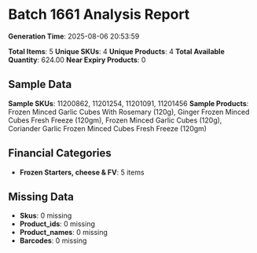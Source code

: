 # Batch 1661 Analysis Report

**Generation Time**: 2025-08-06 20:53:59

**Total Items**: 5
**Unique SKUs**: 4
**Unique Products**: 4
**Total Available Quantity**: 624.00
**Near Expiry Products**: 0

## Sample Data
**Sample SKUs**: 11200862, 11201254, 11201091, 11201456
**Sample Products**: Frozen Minced Garlic Cubes With Rosemary (120g), Ginger Frozen Minced Cubes Fresh Freeze (120gm), Frozen Minced Garlic Cubes (120g), Coriander Garlic Frozen Minced Cubes Fresh Freeze (120gm)

## Financial Categories
- **Frozen Starters, cheese & FV**: 5 items

## Missing Data
- **Skus**: 0 missing
- **Product_ids**: 0 missing
- **Product_names**: 0 missing
- **Barcodes**: 0 missing
